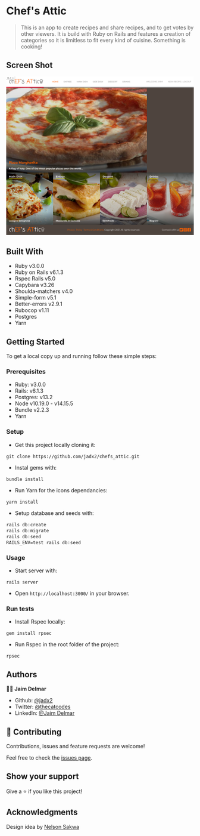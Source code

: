 # Chef's Attic

> This is an app to create recipes and share recipes, and to get votes by other viewers. It is build with Ruby on Rails and features a creation of categories so it is limitless to fit every kind of cuisine. Something is cooking!

## Screen Shot

![image](app/assets/images/capture.png)

## Built With

- Ruby v3.0.0
- Ruby on Rails v6.1.3
- Rspec Rails v5.0
- Capybara v3.26
- Shoulda-matchers v4.0
- Simple-form v5.1
- Better-errors v2.9.1
- Rubocop v1.11
- Postgres
- Yarn

## Getting Started

To get a local copy up and running follow these simple steps:

### Prerequisites

- Ruby: v3.0.0
- Rails: v6.1.3
- Postgres: v13.2
- Node v10.19.0 - v14.15.5
- Bundle v2.2.3
- Yarn

### Setup

- Get this project locally cloning it:

```
git clone https://github.com/jadx2/chefs_attic.git
```

- Instal gems with:

```
bundle install
```

- Run Yarn for the icons dependancies:

```
yarn install
```

- Setup database and seeds with:

```
rails db:create
rails db:migrate
rails db:seed
RAILS_ENV=test rails db:seed
```

### Usage

- Start server with:

```
rails server
```

- Open `http://localhost:3000/` in your browser.

### Run tests

- Install Rspec locally:

```
gem install rpsec
```

- Run Rspec in the root folder of the project:

```
rpsec
```

## Authors

👨‍💻 **Jaim Delmar**

- Github: [@jadx2](https://github.com/jadx2/)
- Twitter: [@thecatcodes](https://twitter.com/thecatcodes)
- LinkedIn: [@Jaim Delmar](https://www.linkedin.com/in/jaimdelmar/)

## 🤝 Contributing

Contributions, issues and feature requests are welcome!

Feel free to check the [issues page](https://github.com/jadx2/chefs_attic/issues).

## Show your support

Give a ⭐️ if you like this project!

## Acknowledgments

Design idea by [Nelson Sakwa](https://www.behance.net/sakwadesignstudio)
